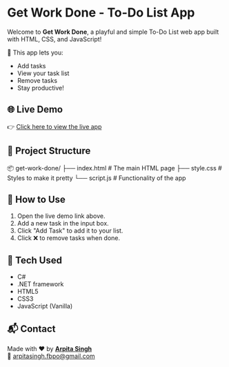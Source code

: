 # Get Work Done - To-Do List App

Welcome to **Get Work Done**, a playful and simple To-Do List web app built with HTML, CSS, and JavaScript!

🎯 This app lets you:
- Add tasks
- View your task list
- Remove tasks
- Stay productive!

## 🌐 Live Demo

👉 [Click here to view the live app](https://arpitasingh1199.github.io/Get-work-done/)  

## 📁 Project Structure

📦 get-work-done/
├── index.html # The main HTML page
├── style.css # Styles to make it pretty
└── script.js # Functionality of the app

## 🚀 How to Use

1. Open the live demo link above.
2. Add a new task in the input box.
3. Click "Add Task" to add it to your list.
4. Click ❌ to remove tasks when done.

## 📌 Tech Used

- C#
- .NET framework
- HTML5
- CSS3
- JavaScript (Vanilla)

## 📬 Contact
Made with ❤️ by **[Arpita Singh](https://github.com/arpitasingh1199)**  
📧 arpitasingh.fbpo@gmail.com
